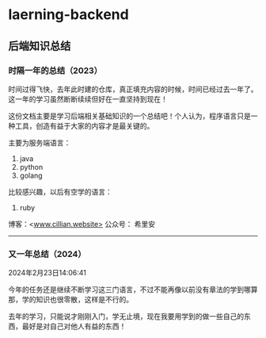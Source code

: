 
# laerning-backend

## 后端知识总结

### 时隔一年的总结（2023）

时间过得飞快，去年此时建的仓库，真正填充内容的时候，时间已经过去一年了。这一年的学习虽然断断续续但好在一直坚持到现在！

这份文档主要是学习后端相关基础知识的一个总结吧！个人认为，程序语言只是一种工具，创造有益于大家的内容才是最关键的。

主要为服务端语言：

1. java
2. python
3. golang

比较感兴趣，以后有空学的语言：
1. ruby


博客：<www.cillian.website>
公众号： 希里安

---
###  又一年总结（2024）
2024年2月23日14:06:41

今年的任务还是继续不断学习这三门语言，不过不能再像以前没有章法的学到哪算那，学的知识也很零散，这样是不行的。

去年的学习，只能说才刚刚入门，学无止境，现在我要用学到的做一些自己的东西，最好是对自己对他人有益的东西！





